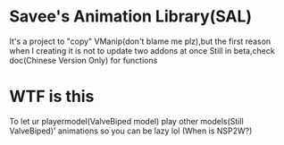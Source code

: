 # Savee's Animation Library(SAL)
It's a project to "copy" VManip(don't blame me plz),but the first reason when I creating it is not to update two addons at once
Still in beta,check doc(Chinese Version Only) for functions
# WTF is this
To let ur playermodel(ValveBiped model) play other models(Still ValveBiped)' animations so you can be lazy lol
(When is NSP2W?)

